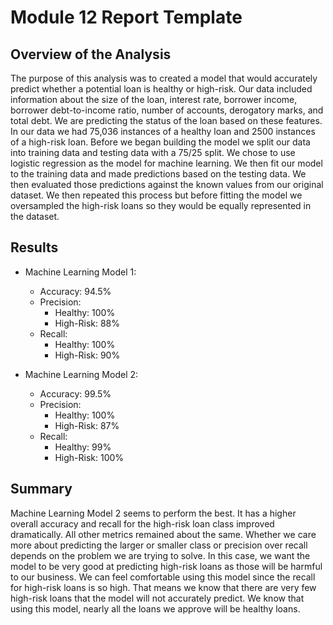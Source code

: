 # Module 12 Report Template

## Overview of the Analysis

The purpose of this analysis was to created a model that would accurately predict whether a potential loan is healthy or high-risk. 
Our data included information about the size of the loan, interest rate, borrower income, borrower debt-to-income ratio, number of accounts, derogatory marks, and total debt. We are predicting the status of the loan based on these features. 
In our data we had 75,036 instances of a healthy loan and 2500 instances of a high-risk loan. 
Before we began building the model we split our data into training data and testing data with a 75/25 split. 
We chose to use logistic regression as the model for machine learning. We then fit our model to the training data and made predictions based on the testing data. We then evaluated those predictions against the known values from our original dataset. 
We then repeated this process but before fitting the model we oversampled the high-risk loans so they would be equally represented in the dataset. 

## Results

* Machine Learning Model 1:
  * Accuracy: 94.5%
  * Precision: 
    * Healthy: 100% 
    * High-Risk: 88%
  * Recall:
    * Healthy: 100%
    * High-Risk: 90%


* Machine Learning Model 2:
  * Accuracy: 99.5%
  * Precision:
    * Healthy: 100%
    * High-Risk: 87%
  * Recall:
    * Healthy: 99%
    * High-Risk: 100%

## Summary

Machine Learning Model 2 seems to perform the best. It has a higher overall accuracy and recall for the high-risk loan class improved dramatically. All other metrics remained about the same. 
Whether we care more about predicting the larger or smaller class or precision over recall depends on the problem we are trying to solve. In this case, we want the model to be very good at predicting high-risk loans as those will be harmful to our business. We can feel comfortable using this model since the recall for high-risk loans is so high. That means we know that there are very few high-risk loans that the model will not accurately predict. We know that using this model, nearly all the loans we approve will be healthy loans. 
